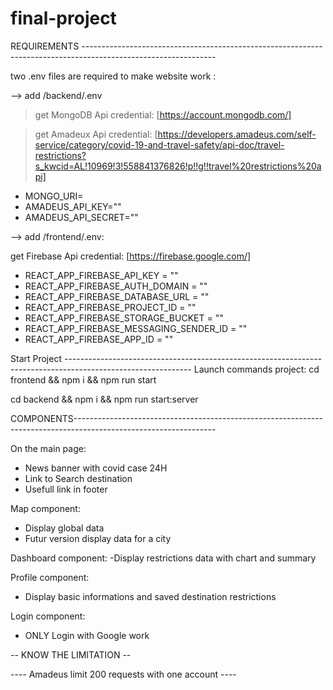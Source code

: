 # final-project


REQUIREMENTS ---------------------------------------------------------------------------------------------------------------

two .env files are required to make website work :



--> add /backend/.env
> get MongoDB Api credential: [https://account.mongodb.com/]

> get Amadeux Api credential: [https://developers.amadeus.com/self-service/category/covid-19-and-travel-safety/api-doc/travel-restrictions?s_kwcid=AL!10969!3!558841376826!p!!g!!travel%20restrictions%20api]
 
  - MONGO_URI= 
  - AMADEUS_API_KEY=""
  - AMADEUS_API_SECRET=""

--> add /frontend/.env:

get Firebase Api credential: [https://firebase.google.com/]

- REACT_APP_FIREBASE_API_KEY = ""
- REACT_APP_FIREBASE_AUTH_DOMAIN = ""
- REACT_APP_FIREBASE_DATABASE_URL = ""
- REACT_APP_FIREBASE_PROJECT_ID = ""
- REACT_APP_FIREBASE_STORAGE_BUCKET = ""
- REACT_APP_FIREBASE_MESSAGING_SENDER_ID = ""
- REACT_APP_FIREBASE_APP_ID = ""

Start Project -------------------------------------------------------------------------------------------------------------
Launch commands project:
cd frontend && npm i && npm run start

cd backend && npm i && npm run start:server


COMPONENTS-----------------------------------------------------------------------------------------------------------------

On the main page: 

  - News banner with covid case 24H
  - Link to Search destination
  - Usefull link in footer

Map component: 
  - Display global data
  - Futur version display data for a city
  
Dashboard component:
  -Display restrictions data with chart and summary
  
Profile component:
  - Display basic informations and saved destination restrictions
  
Login component:
  - ONLY Login with Google work
  
  
  
-- KNOW THE LIMITATION --
  
  ---- Amadeus limit 200 requests with one account ----
  
  








